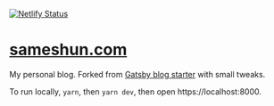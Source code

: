 [![Netlify Status](https://api.netlify.com/api/v1/badges/0dc90f6a-182a-4f12-b072-57428e5b5e45/deploy-status)](https://app.netlify.com/sites/heuristic-noether-643f33/deploys)
# [sameshun.com](https://sameshun.com/)

My personal blog. Forked from [Gatsby blog starter](https://github.com/gatsbyjs/gatsby-starter-blog) with small tweaks.

To run locally, `yarn`, then `yarn dev`, then open https://localhost:8000.
